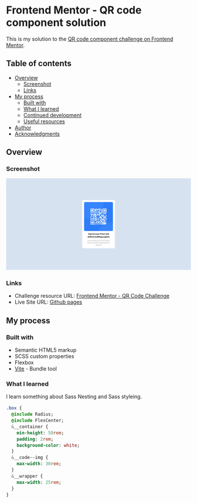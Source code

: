 # Frontend Mentor - QR code component solution

This is my solution to the [QR code component challenge on Frontend Mentor](https://www.frontendmentor.io/challenges/qr-code-component-iux_sIO_H).

## Table of contents

- [Overview](#overview)
  - [Screenshot](#screenshot)
  - [Links](#links)
- [My process](#my-process)
  - [Built with](#built-with)
  - [What I learned](#what-i-learned)
  - [Continued development](#continued-development)
  - [Useful resources](#useful-resources)
- [Author](#author)
- [Acknowledgments](#acknowledgments)

## Overview

### Screenshot

![](./screenshot.webp)

### Links

- Challenge resource URL: [Frontend Mentor - QR Code Challenge](https://your-solution-url.com)
- Live Site URL: [Github pages](https://your-live-site-url.com)

## My process

### Built with

- Semantic HTML5 markup
- SCSS custom properties
- Flexbox
- [Vite](https://vitejs.dev/) - Bundle tool

### What I learned

I learn something about Sass Nesting and Sass styleing.

```Sass
.box {
  @include Radius;
  @include FlexCenter;
  &__container {
    min-height: 50rem;
    padding: 2rem;
    background-color: white;
  }
  &__code--img {
    max-width: 30rem;
  }
  &__wrapper {
    max-width: 25rem;
  }
}
```
